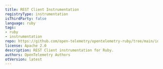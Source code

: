 ```yaml
---
title: REST Client Instrumentation
registryType: instrumentation
isThirdParty: false
language: ruby
tags:
- ruby
- instrumentation
repo: https://github.com/open-telemetry/opentelemetry-ruby/tree/main/instrumentation/restclient
license: Apache 2.0
description: REST Client instrumentation for Ruby.
authors: OpenTelemetry Authors
otVersion: latest
---
```

